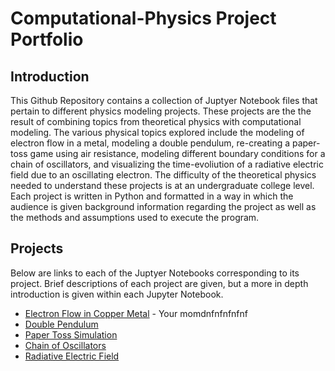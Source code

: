 # Computational-Physics Project Portfolio

## Introduction
This Github Repository contains a collection of Juptyer Notebook files that pertain to different physics modeling projects. These projects are the the result of combining topics from theoretical physics with computational modeling. The various physical topics explored include the modeling of electron flow in a metal, modeling a double pendulum, re-creating a paper-toss game using air resistance, modeling different boundary conditions for a chain of oscillators, and visualizing the time-evoliution of a radiative electric field due to an oscillating electron. The difficulty of the theoretical physics needed to understand these projects is at an undergraduate college level. Each project is written in Python and formatted in a way in which the audience is given background information regarding the project as well as the methods and assumptions used to execute the program. 

## Projects
Below are links to each of the Juptyer Notebooks corresponding to its project. Brief descriptions of each project are given, but a more in depth introduction is given within each Jupyter Notebook. 

* [Electron Flow in Copper Metal](https://www.google.com) - Your momdnfnfnfnfnf
* [Double Pendulum](https://www.google.com)
* [Paper Toss Simulation](https://www.google.com)
* [Chain of Oscillators](https://www.google.com)
* [Radiative Electric Field](https://www.google.com)



